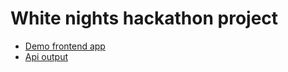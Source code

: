 
# White nights hackathon project

* [Demo frontend app](http://159.69.83.29/)
* [Api output](http://159.69.83.29:8010/)
